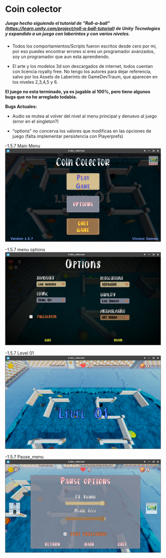 # Coin colector
##### Juego hecho siguiendo el tutorial de "Roll-a-ball" (https://learn.unity.com/project/roll-a-ball-tutorial) de Unity Tecnologies y expandido a un juego con laberintos y con varios niveles. 

* Todos los comportamientos/Scripts fueron escritos desde cero por mi, por eso puedes encontrar errores si eres un programador avanzados, soy un programador que aun esta aprendiendo.

* El arte y los modelos 3d son descargados de internet, todos cuentan con licencia royalty free. No tengo los autores para dejar  referencia, salvo por los Assets de Laberinto de GameDevTraum, que aparecen en los niveles 2,3,4,5 y 6.

**El juego no esta terminado, ya es jugable al 100%, pero tiene algunos bugs que no he arreglado todabia.**


**Bugs Actuales:** 

* Audio se mutea al volver del nivel  al menu principal y denuevo al juego (error en el singleton?)

* "options" no concerva los valores que modificas en las opciones de juego (falta implementar persistencia con Playerprefs)

-1.5.7 Main Menu
![Coín Colector 1.5.5_menuUI.Update)](https://github.com/vicotux1/Coin_Colector/blob/Old_Inut/Assets/Coin_colector/capturas/1.5.7/CAPTURAS%201.5.7_01png)

-1.5.7 menu options
![Coín Colector 1.5.5_menuUI.Update)](https://github.com/vicotux1/Coin_Colector/blob/Old_Inut/Assets/Coin_colector/capturas/1.5.7/CAPTURAS%201.5.7_04.png)

-1.5.7 Level 01
![Coín Colector 1.5.5_menuUI.Update)](https://github.com/vicotux1/Coin_Colector/blob/Old_Inut/Assets/Coin_colector/capturas/1.5.7/CAPTURAS%201.5.7_02.png)

-1.5.7 Pause_menu
![Coín Colector 1.5.5_menuUI.Update)](https://github.com/vicotux1/Coin_Colector/blob/Old_Inut/Assets/Coin_colector/capturas/1.5.7/CAPTURAS%201.5.7_03.png)





